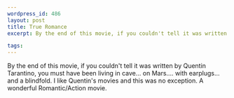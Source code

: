 ```yaml
--- 
wordpress_id: 486
layout: post
title: True Romance
excerpt: By the end of this movie, if you couldn't tell it was written by Quentin Tarantino, you must have been living in cave... on Mars.... with earplugs... and a blindfold.   I like Quentin's movies and this was no exception.  A wonderful Romantic/Action movie.

tags: 
---
```


By the end of this movie, if you couldn't tell it was written by Quentin Tarantino, you must have been living in cave... on Mars.... with earplugs... and a blindfold.   I like Quentin's movies and this was no exception.  A wonderful Romantic/Action movie.
